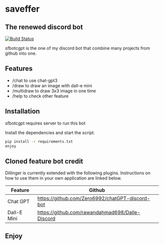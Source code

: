 # saveffer
## The renewed discord bot

[![Build Status](https://travis-ci.org/joemccann/dillinger.svg?branch=master)](https://travis-ci.org/joemccann/dillinger)

sfbotcgpt is the one of my discord bot that combine many projects from github into one.

## Features

- /chat to use chat-gpt3
- /draw to draw an image with dall-e mini
- /multidraw to draw 3x3 image in one time
- /help to check other feature

## Installation

sfbotcgpt requires server to run this bot

Install the dependencies and start the script.

```sh
pip install -r requirements.txt
enjoy
```
## Cloned feature bot credit

Dillinger is currently extended with the following plugins.
Instructions on how to use them in your own application are linked below.

| Feature | Github |
| ------ | ------ |
| Chat GPT | https://github.com/Zero6992/chatGPT-discord-bot |
| Dall-E Mini | https://github.com/rawandahmad698/Dalle-Discord |

## Enjoy
